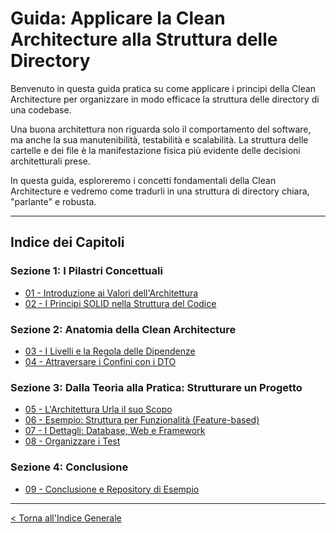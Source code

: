 # Guida: Applicare la Clean Architecture alla Struttura delle Directory

Benvenuto in questa guida pratica su come applicare i principi della Clean Architecture per organizzare in modo efficace la struttura delle directory di una codebase.

Una buona architettura non riguarda solo il comportamento del software, ma anche la sua manutenibilità, testabilità e scalabilità. La struttura delle cartelle e dei file è la manifestazione fisica più evidente delle decisioni architetturali prese.

In questa guida, esploreremo i concetti fondamentali della Clean Architecture e vedremo come tradurli in una struttura di directory chiara, "parlante" e robusta.

---

## Indice dei Capitoli

### Sezione 1: I Pilastri Concettuali
*   [01 - Introduzione ai Valori dell'Architettura](./01-introduzione-ai-valori-dell-architettura.md)
*   [02 - I Principi SOLID nella Struttura del Codice](./02-i-principi-solid-nella-struttura-del-codice.md)

### Sezione 2: Anatomia della Clean Architecture
*   [03 - I Livelli e la Regola delle Dipendenze](./03-i-livelli-e-la-regola-delle-dipendenze.md)
*   [04 - Attraversare i Confini con i DTO](./04-attraversare-i-confini-con-i-dto.md)

### Sezione 3: Dalla Teoria alla Pratica: Strutturare un Progetto
*   [05 - L'Architettura Urla il suo Scopo](./05-l-architettura-urla-il-suo-scopo.md)
*   [06 - Esempio: Struttura per Funzionalità (Feature-based)](./06-esempio-struttura-per-funzionalita-feature-based.md)
*   [07 - I Dettagli: Database, Web e Framework](./07-i-dettagli-database-web-framework.md)
*   [08 - Organizzare i Test](./08-organizzare-i-test.md)

### Sezione 4: Conclusione
*   [09 - Conclusione e Repository di Esempio](./09-conclusione-e-repository-di-esempio.md)

---

[< Torna all'Indice Generale](../README.md)

